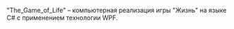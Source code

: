 "The_Game_of_Life" – компьютерная реализация игры "Жизнь" на языке C# c применением технологии WPF.
